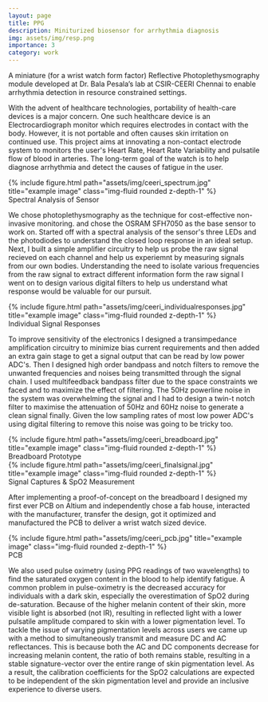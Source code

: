 ```yaml
---
layout: page
title: PPG
description: Miniturized biosensor for arrhythmia diagnosis
img: assets/img/resp.png
importance: 3
category: work
---
```


A miniature (for a wrist watch form factor) Reflective Photoplethysmography module developed at Dr. Bala Pesala’s lab at CSIR-CEERI Chennai to enable arrhythmia detection in resource constrained settings.

With the advent of healthcare technologies, portability of health-care devices is a major concern. One such healthcare device is an Electrocardiograph monitor which requires electrodes in contact with the body. However, it is not portable and often causes skin irritation on continued use. This project aims at innovating a non-contact electrode system to monitors the user's Heart Rate, Heart Rate Variability and pulsatile flow of blood in arteries. The long-term goal of the watch is to help diagnose arrhythmia and detect the causes of fatigue in the user. 

<div class="img">
        {% include figure.html path="assets/img/ceeri_spectrum.jpg" title="example image" class="img-fluid rounded z-depth-1" %}
</div>
<div class="caption">
    Spectral Analysis of Sensor
</div>

We chose photoplethysmography as the technique for cost-effective non-invasive monitoring. and chose the OSRAM SFH7050 as the base sensor to work on. Started off with a spectral analysis of the sensor's three LEDs and the photodiodes to understand the closed loop response in an ideal setup. Next, I built a simple amplifier circuitry to help us probe the raw signal recieved on each channel and help us experiemnt by measuring signals from our own bodies. Understanding the need to isolate various frequencies from the raw signal to extract different information form the raw signal I went on to design various digital filters to help us understand what response would be valuable for our pursuit.

<div class="img">
        {% include figure.html path="assets/img/ceeri_individualresponses.jpg" title="example image" class="img-fluid rounded z-depth-1" %}
</div>
<div class="caption">
    Individual Signal Responses
</div>

To improve sensitivity of the electronics I designed a transimpedance amplification circuitry to minimize bias current requirements and then added an extra gain stage to get a signal output that can be read by low power ADC's. Then I designed high order bandpass and notch filters to remove the unwanted frequencies and noises being transmitted through the signal chain. I used multifeedback bandpass filter due to the space constraints we faced and to maximize the effect of filtering. The 50Hz powerline noise in the system was overwhelming the signal and I had to design a twin-t notch filter to maximise the attenuation of 50Hz and 60Hz noise to generate a clean signal finally. Given the low sampling rates of most low power ADC's using digital filtering to remove this noise was going to be tricky too. 

<div class="img">
        {% include figure.html path="assets/img/ceeri_breadboard.jpg" title="example image" class="img-fluid rounded z-depth-1" %}
</div>
<div class="caption">
    Breadboard Prototype
</div>

<div class="img">
        {% include figure.html path="assets/img/ceeri_finalsignal.jpg" title="example image" class="img-fluid rounded z-depth-1" %}
</div>
<div class="caption">
    Signal Captures & SpO2 Measurement
</div>

After implementing a proof-of-concept on the breadboard I designed my first ever PCB on Altium and independently chose a fab house, interacted with the manufacturer, transfer the design, got it optimized and manufactured the PCB to deliver a wrist watch sized device.

<div class="img">
        {% include figure.html path="assets/img/ceeri_pcb.jpg" title="example image" class="img-fluid rounded z-depth-1" %}
</div>
<div class="caption">
    PCB
</div>

We also used pulse oximetry (using PPG readings of two wavelengths) to find the saturated oxygen content in the blood to help identify fatigue. A common problem in pulse-oximetry is the decreased accuracy for individuals with a dark skin, especially the overestimation of SpO2 during de-saturation. Because of the higher melanin content of their skin, more visible light is absorbed (not IR), resulting in reflected light with a lower pulsatile amplitude compared to skin with a lower pigmentation level. To tackle the issue of varying pigmentation levels across users we came up with a method to simultaneously transmit and measure DC and AC reflectances. This is because both the AC and DC components decrease for increasing melanin content, the ratio of both remains stable, resulting in a stable signature-vector over the entire range of skin pigmentation level. As a result, the calibration coefficients for the SpO2 calculations are expected to be independent of the skin pigmentation level and provide an inclusive experience to diverse users.